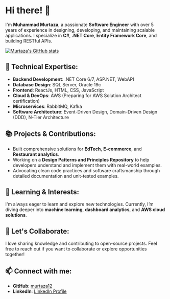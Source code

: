 # Hi there! 👋  

I'm **Muhammad Murtaza**, a passionate **Software Engineer** with over 5 years of experience in designing, developing, and maintaining scalable applications. I specialize in **C#**, **.NET Core**, **Entity Framework Core**, and building RESTful APIs.  

[![Murtaza's GitHub stats](https://github-readme-stats.vercel.app/api?username=murtaza12&show_icons=true&theme=radical)](https://github.com/murtaza12/github-readme-stats)

## 🔧 Technical Expertise:  
- **Backend Development**: .NET Core 6/7, ASP.NET, WebAPI  
- **Database Design**: SQL Server, Oracle 19c  
- **Frontend**: ReactJs, HTML, CSS, JavaScript  
- **Cloud & DevOps**: AWS (Preparing for AWS Solution Architect certification)  
- **Microservices**: RabbitMQ, Kafka  
- **Software Architecture**: Event-Driven Design, Domain-Driven Design (DDD), N-Tier Architecture  

## 📚 Projects & Contributions:  
- Built comprehensive solutions for **EdTech**, **E-commerce**, and **Restaurant analytics**.  
- Working on a **Design Patterns and Principles Repository** to help developers understand and implement them with real-world examples.  
- Advocating clean code practices and software craftsmanship through detailed documentation and unit-tested examples.  

## 🚀 Learning & Interests:  
I'm always eager to learn and explore new technologies. Currently, I’m diving deeper into **machine learning**, **dashboard analytics**, and **AWS cloud solutions**.  

## 🌟 Let's Collaborate:  
I love sharing knowledge and contributing to open-source projects. Feel free to reach out if you want to collaborate or explore opportunities together!  

## 📫 Connect with me:  
- **GitHub**: [murtaza12](https://github.com/murtaza12)  
- **LinkedIn**: [LinkedIn Profile](https://www.linkedin.com/in/murtaza-dev/)  
